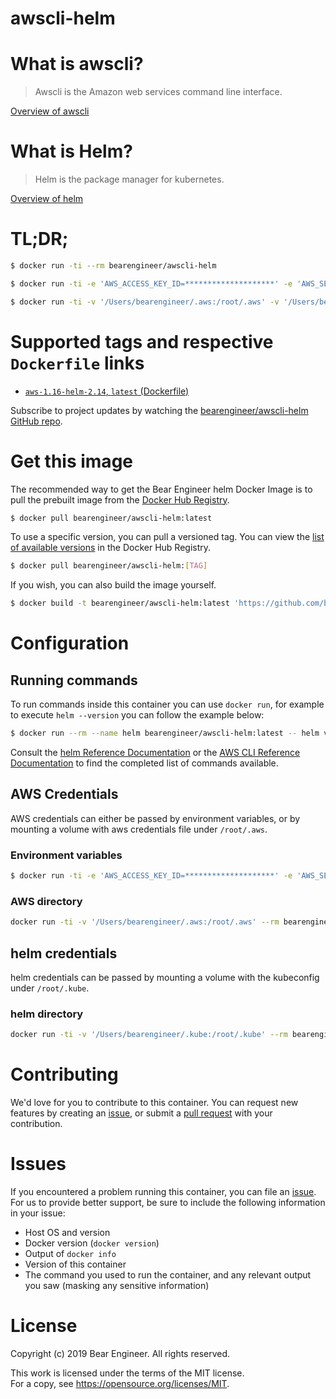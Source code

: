 # awscli-helm

# What is awscli?

> Awscli is the Amazon web services command line interface.

[Overview of awscli](https://docs.aws.amazon.com/cli/index.html)

# What is Helm?

> Helm is the package manager for kubernetes.

[Overview of helm](https://helm.sh/docs/)

# TL;DR;

```bash
$ docker run -ti --rm bearengineer/awscli-helm
```

```bash
$ docker run -ti -e 'AWS_ACCESS_KEY_ID=********************' -e 'AWS_SECRET_ACCESS_KEY=****************************************' -v '/Users/bearengineer/.kube:/root/.kube' --rm bearengineer/awscli-helm helm list
```

```bash
$ docker run -ti -v '/Users/bearengineer/.aws:/root/.aws' -v '/Users/bearengineer/.kube:/root/.kube' --rm bearengineer/awscli-helm helm listt
```


# Supported tags and respective `Dockerfile` links

* [`aws-1.16-helm-2.14`, `latest` (Dockerfile)](https://github.com/bearengineer/awscli-helm/blob/Dockerfile)

Subscribe to project updates by watching the [bearengineer/awscli-helm GitHub repo](https://github.com/bearengineer/awscli-helm).

# Get this image

The recommended way to get the Bear Engineer helm Docker Image is to pull the prebuilt image from the [Docker Hub Registry](https://hub.docker.com/r/bearengineer/helm).

```bash
$ docker pull bearengineer/awscli-helm:latest
```

To use a specific version, you can pull a versioned tag. You can view the [list of available versions](https://hub.docker.com/r/bearengineer/awscli-helm/tags/) in the Docker Hub Registry.

```bash
$ docker pull bearengineer/awscli-helm:[TAG]
```

If you wish, you can also build the image yourself.

```bash
$ docker build -t bearengineer/awscli-helm:latest 'https://github.com/bearengineer/awscli-helm.git#master'
```

# Configuration

## Running commands

To run commands inside this container you can use `docker run`, for example to execute `helm --version` you can follow the example below:

```bash
$ docker run --rm --name helm bearengineer/awscli-helm:latest -- helm version
```

Consult the [helm Reference Documentation](https://helm.sh/docs/) or the [AWS CLI Reference Documentation](https://docs.aws.amazon.com/cli/index.html) to find the completed list of commands available.

## AWS Credentials

AWS credentials can either be passed by environment variables, or by mounting a volume with aws credentials file under `/root/.aws`.

### Environment variables

```bash
$ docker run -ti -e 'AWS_ACCESS_KEY_ID=********************' -e 'AWS_SECRET_ACCESS_KEY=****************************************' --rm bearengineer/awscli-helm aws s3 ls
```

### AWS directory

```bash
docker run -ti -v '/Users/bearengineer/.aws:/root/.aws' --rm bearengineer/awscli-helm aws s3
```

## helm credentials

helm credentials can be passed by mounting a volume with the kubeconfig under `/root/.kube`.

### helm directory

```bash
docker run -ti -v '/Users/bearengineer/.kube:/root/.kube' --rm bearengineer/awscli-helm helm get pods
```

# Contributing

We'd love for you to contribute to this container. You can request new features by creating an [issue](https://github.com/bearengineer/awscli-helm/issues), or submit a [pull request](https://github.com/bearengineer/awscli-helm/pulls) with your contribution.

# Issues

If you encountered a problem running this container, you can file an [issue](https://github.com/bearengineer/awscli-helm/issues). For us to provide better support, be sure to include the following information in your issue:

- Host OS and version
- Docker version (`docker version`)
- Output of `docker info`
- Version of this container
- The command you used to run the container, and any relevant output you saw (masking any sensitive information)

# License

Copyright (c) 2019 Bear Engineer. All rights reserved.

This work is licensed under the terms of the MIT license.  
For a copy, see <https://opensource.org/licenses/MIT>.

